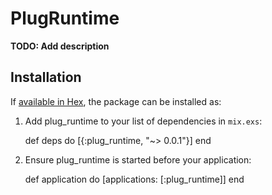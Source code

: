 # PlugRuntime

**TODO: Add description**

## Installation

If [available in Hex](https://hex.pm/docs/publish), the package can be installed as:

  1. Add plug_runtime to your list of dependencies in `mix.exs`:

        def deps do
          [{:plug_runtime, "~> 0.0.1"}]
        end

  2. Ensure plug_runtime is started before your application:

        def application do
          [applications: [:plug_runtime]]
        end
